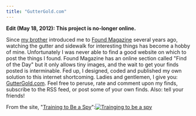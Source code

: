 ```yaml
---
title: "GutterGold.com"
---
```


__Edit (May 18, 2012): This project is no-longer online.__

Since [my brother](https://thatsmathematics.com/blog/about-me/) introduced
me to [Found Magazine](http://foundmagazine.com/) several years ago,
watching the gutter and sidewalk for interesting things has become a hobby of
mine. Unfortunately I was never able to find a good website on which to post
the things I found. Found Magazine has an online section called "Find of the
Day" but it only allows tiny images, and the wait to get your finds posted is
interminable. Fed up, I designed, coded and published my own solution to this
internet shortcoming. Ladies and gentlemen, I give you: [GutterGold.com](http://www.guttergold.com). Feel free to peruse, rate
and comment upon my finds, subscribe to the RSS feed, or post some of your own
finds. Also: tell your friends!

From the site, "[Training to Be a Spy](http://www.guttergold.com/find.php?f=46)":[![Trainging to be a spy](/uploads/2009/01/46_med.jpg "Trainging to be a spy")](http://www.guttergold.com/find.php?f=46)
